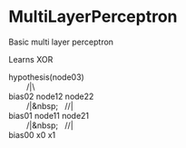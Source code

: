 # MultiLayerPerceptron

Basic multi layer perceptron

Learns XOR

hypothesis(node03) <br>
&nbsp;&nbsp;&nbsp;&nbsp;&nbsp;&nbsp;&nbsp;&nbsp;/|\    
bias02 node12 node22  
&nbsp;&nbsp;&nbsp;&nbsp;&nbsp;&nbsp;&nbsp;&nbsp;/|\&nbsp;&nbsp;&nbsp;&nbsp;//|  
bias01 node11 node21  
&nbsp;&nbsp;&nbsp;&nbsp;&nbsp;&nbsp;&nbsp;&nbsp;/|\&nbsp;&nbsp;&nbsp;&nbsp;//|  
bias00   x0     x1    

